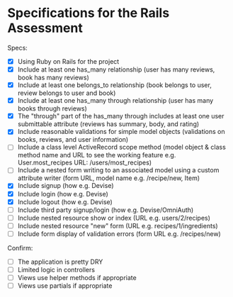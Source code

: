 # Specifications for the Rails Assessment

Specs:
- [x] Using Ruby on Rails for the project
- [x] Include at least one has_many relationship (user has many reviews, book has many reviews) 
- [x] Include at least one belongs_to relationship (book belongs to user, review belongs to user and book)
- [x] Include at least one has_many through relationship (user has many books through reviews)
- [x] The "through" part of the has_many through includes at least one user submittable attribute (reviews has summary, body, and rating)
- [x] Include reasonable validations for simple model objects (validations on books, reviews, and user information)
- [ ] Include a class level ActiveRecord scope method (model object & class method name and URL to see the working feature e.g. User.most_recipes URL: /users/most_recipes)
- [ ] Include a nested form writing to an associated model using a custom attribute writer (form URL, model name e.g. /recipe/new, Item)
- [x] Include signup (how e.g. Devise)
- [x] Include login (how e.g. Devise)
- [x] Include logout (how e.g. Devise)
- [ ] Include third party signup/login (how e.g. Devise/OmniAuth)
- [ ] Include nested resource show or index (URL e.g. users/2/recipes)
- [ ] Include nested resource "new" form (URL e.g. recipes/1/ingredients)
- [ ] Include form display of validation errors (form URL e.g. /recipes/new)

Confirm:
- [ ] The application is pretty DRY
- [ ] Limited logic in controllers
- [ ] Views use helper methods if appropriate
- [ ] Views use partials if appropriate
